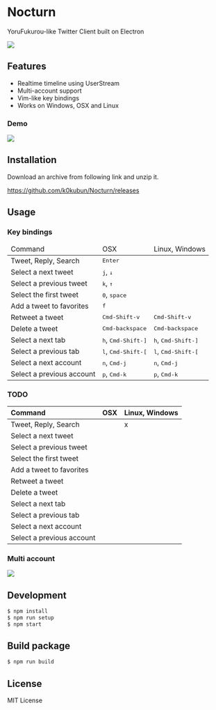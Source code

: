 # Nocturn

YoruFukurou-like Twitter Client built on Electron

![](https://i.gyazo.com/f50b8192eed6adfcb49c9b3374d5a7bb.png)

## Features
- Realtime timeline using UserStream
- Multi-account support
- Vim-like key bindings
- Works on Windows, OSX and Linux

### Demo

![](https://i.gyazo.com/3f89eaf9e85820ef0ba79bc2db7c478e.gif)

## Installation

Download an archive from following link and unzip it.

https://github.com/k0kubun/Nocturn/releases

## Usage

### Key bindings

<table>
<thead>
<tr><td>Command</td><td>OSX</td><td>Linux, Windows</td></tr>
</thead>
<tbody>
<tr><td> Tweet, Reply, Search     </td><td colspan='2'> <kbd>Enter</kbd> </td></tr>
<tr><td>Select a next tweet       </td><td colspan='2'> <kbd>j</kbd>, <kbd>↓</kbd> </td></tr>
<tr><td>Select a previous tweet   </td><td colspan='2'> <kbd>k</kbd>, <kbd>↑</kbd> </td></tr>
<tr><td>Select the first tweet    </td><td colspan='2'> <kbd>0</kbd>, <kbd>space</kbd> </td></tr>
<tr><td>Add a tweet to favorites  </td><td colspan='2'> <kbd>f</kbd>  </td></tr>
<tr><td>Retweet a tweet           </td><td> <kbd>Cmd-Shift-v</kbd>               </td><td> <kbd>Cmd-Shift-v</kbd>               </td></tr>
<tr><td>Delete a tweet            </td><td> <kbd>Cmd-backspace</kbd>             </td><td> <kbd>Cmd-backspace</kbd>             </td></tr>
<tr><td>Select a next tab         </td><td> <kbd>h</kbd>, <kbd>Cmd-Shift-]</kbd> </td><td> <kbd>h</kbd>, <kbd>Cmd-Shift-]</kbd> </td></tr>
<tr><td>Select a previous tab     </td><td> <kbd>l</kbd>, <kbd>Cmd-Shift-[</kbd> </td><td> <kbd>l</kbd>, <kbd>Cmd-Shift-[</kbd> </td></tr>
<tr><td>Select a next account     </td><td> <kbd>n</kbd>, <kbd>Cmd-j</kbd>       </td><td> <kbd>n</kbd>, <kbd>Cmd-j</kbd>       </td></tr>
<tr><td>Select a previous account </td><td> <kbd>p</kbd>, <kbd>Cmd-k</kbd>       </td><td> <kbd>p</kbd>, <kbd>Cmd-k</kbd>       </td></tr>
</tbody>
</table>

### TODO

| Command                   | OSX | Linux, Windows |
|:--------------------------|:----|:---------------|
|  Tweet, Reply, Search     |     | x              |
| Select a next tweet       |     |                |
| Select a previous tweet   |     |                |
| Select the first tweet    |     |                |
| Add a tweet to favorites  |     |                |
| Retweet a tweet           |     |                |
| Delete a tweet            |     |                |
| Select a next tab         |     |                |
| Select a previous tab     |     |                |
| Select a next account     |     |                |
| Select a previous account |     |                |

### Multi account

![](https://i.gyazo.com/be91e798686c0a83a89b9b42a94b24c1.gif)

## Development

```bash
$ npm install
$ npm run setup
$ npm start
```

## Build package

```bash
$ npm run build
```

## License

MIT License
